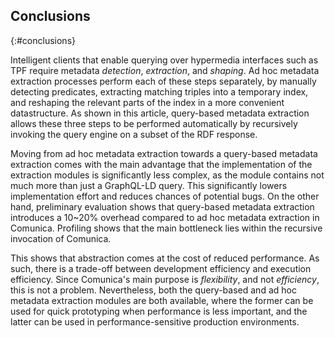 ## Conclusions
{:#conclusions}

Intelligent clients that enable querying over hypermedia interfaces such as TPF
require metadata *detection*, *extraction*, and *shaping*.
Ad hoc metadata extraction processes perform each of these steps separately,
by manually detecting predicates,
extracting matching triples into a temporary index,
and reshaping the relevant parts of the index in a more convenient datastructure.
As shown in this article, query-based metadata extraction allows these three steps to be performed automatically
by recursively invoking the query engine on a subset of the RDF response.

Moving from ad hoc metadata extraction towards a query-based metadata extraction
comes with the main advantage that the implementation of the extraction modules
is significantly less complex, as the module contains not much more than just a GraphQL-LD query.
This significantly lowers implementation effort and reduces chances of potential bugs.
On the other hand, preliminary evaluation shows that query-based metadata extraction introduces a 10~20% overhead
compared to ad hoc metadata extraction in Comunica.
Profiling shows that the main bottleneck lies within the recursive invocation of Comunica.

This shows that abstraction comes at the cost of reduced performance.
As such, there is a trade-off between development efficiency and execution efficiency.
Since Comunica's main purpose is *flexibility*, and not *efficiency*, this is not a problem.
Nevertheless, both the query-based and ad hoc metadata extraction modules are both available,
where the former can be used for quick prototyping when performance is less important,
and the latter can be used in performance-sensitive production environments.
